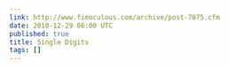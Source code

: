 ```yaml
---
link: http://www.fimoculous.com/archive/post-7075.cfm
date: 2010-12-29 06:00 UTC
published: true
title: Single Digits
tags: []
---
```



